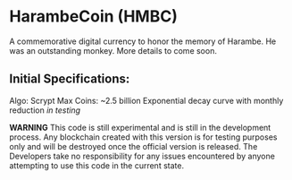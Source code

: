 HarambeCoin (HMBC)
==================
A commemorative digital currency to honor the memory of Harambe. 
He was an outstanding monkey. 
More details to come soon.


Initial Specifications:
-----------------------
Algo: Scrypt
Max Coins: ~2.5 billion
	Exponential decay curve with monthly reduction *in testing*



**WARNING**
This code is still experimental and is still in the development process. Any
blockchain created with this version is for testing purposes only and will be
destroyed once the official version is released. The Developers take no 
responsibility for any issues encountered by anyone attempting to use this code
in the current state.

